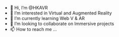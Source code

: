 - 👋 Hi, I’m @HKAVR
- 👀 I’m interested in Virtual and Augmented Reality
- 🌱 I’m currently learning Web V & AR 
- 💞️ I’m looking to collaborate on Immersive projects
- 📫 How to reach me ...

<!---
HKAVR/HKAVR is a ✨ special ✨ repository because its `README.md` (this file) appears on your GitHub profile.
You can click the Preview link to take a look at your changes.
--->
